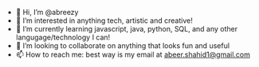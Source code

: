 - 👋 Hi, I’m @abreezy
- 👀 I’m interested in anything tech, artistic and creative!
- 🌱 I’m currently learning javascript, java, python, SQL, and any other langugage/technology I can!
- 💞️ I’m looking to collaborate on anything that looks fun and useful 
- 📫 How to reach me: best way is my email at abeer.shahid1@gmail.com
